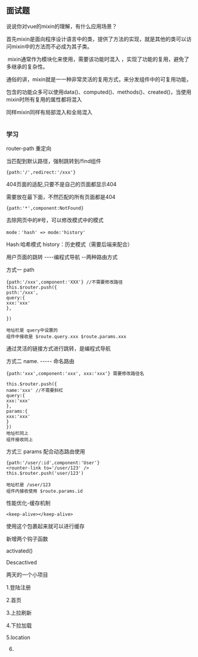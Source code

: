 ## 面试题

说说你对vue的mixin的理解，有什么应用场景？

首先mixin是面向程序设计语言中的类，提供了方法的实现，就是其他的类可以访问mixin中的方法而不必成为其子类。

​	mixin通常作为模块化来使用，需要该功能时混入 ，实现了功能的复用，避免了多继承的复杂性。

通俗的讲，mixin就是一一种非常灵活的复用方式，来分发组件中的可复用功能，

包含的功能众多可以使用data()、computed()、methods()、created()，当使用mixin时所有复用的属性都将混入

同样mixin同样有局部混入和全局混入 

```

```







### 学习

router-path 重定向

当匹配到默认路径，强制跳转到/find组件

```
{path:'/',redirect:'/xxx'}
```



404页面的适配,只要不是自己的页面都显示404

需要放在最下面，不然匹配的所有页面都是404

```
{path:'*',component:NotFound}
```



去除网页中的#号，可以修改模式中的模式

```
mode：'hash' => mode:'history' 
```

Hash:哈希模式				 history：历史模式（需要后端来配合）



用户页面的跳转 ----编程式导航 --两种路由方式

方式一 path

```
{path:'/xxx',component:'XXX'} //不需要修改路径
this.$router.push({
psth:'/xxx',
query:{
xxx:'xxx'
},

})

地址栏是 query中设置的 
组件中接收是 $route.query.xxx $route.params.xxx
```

通过灵活的链接方式进行跳转，是编程式导航

方式二 name. ----- 命名路由

```
{path:'xxx',component:'xxx', xxx:'xxx'} 需要修改路径名

this.$router.push({
name:'xxx' //不需要斜杠
query:{
xxx:'xxx'
},
params:{
xxx:'xxx'
}
})
地址栏同上
组件接收同上
```

方式三 params 配合动态路由使用

```
{path:'/user/:id',component:'User'}
<rounter-link to='/user/123' />
this.$router.push('user/123')

地址栏是 /user/123
组件内接收使用 $route.params.id
```



性能优化-缓存机制

```
<keep-alive></keep-alive> 
```

使用这个包裹起来就可以进行缓存



新增两个钩子函数

activated()

Descactived







两天的一个小项目

1.登陆注册

2.首页

3.上拉刷新

4.下拉加载

5.location

6.